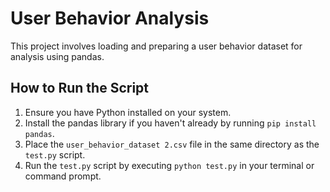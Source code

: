 # User Behavior Analysis

This project involves loading and preparing a user behavior dataset for analysis using pandas.

## How to Run the Script

1. Ensure you have Python installed on your system.
2. Install the pandas library if you haven't already by running `pip install pandas`.
3. Place the `user_behavior_dataset 2.csv` file in the same directory as the `test.py` script.
4. Run the `test.py` script by executing `python test.py` in your terminal or command prompt.
